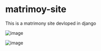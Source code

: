 # matrimoy-site
This is a matrimony site devloped in django 

![image](https://user-images.githubusercontent.com/43827080/96338769-eb6b5a80-10ad-11eb-92da-b9af71ac5d2a.png)

![image](https://user-images.githubusercontent.com/43827080/96338804-23729d80-10ae-11eb-883f-167c7a8a93b5.png)

